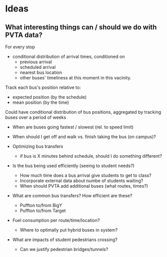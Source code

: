 # Ideas

## What interesting things can / should we do with PVTA data?

For every stop

- conditional distribution of arrival times, conditioned on
  - previous arrival
  - scheduled arrival
  - nearest bus location
  - other buses' timeliness at this moment in this vacinity.
  
  
Track each bus's position relative to:

- expected position (by the schedule)
- mean position (by the time)

Could have conditional distribution of bus positions, aggregated by tracking buses over a period of weeks

- When are buses going fastest / slowest (rel. to speed limit)
- When should I get off and walk vs. finish taking the bus (on campus)?
- Optimizing bus transfers
    - if bus is X minutes behind schedule, should I do something different?

- Is the bus being used efficiently (seeing to student needs?)
    - How much time does a bus arrival give students to get to class?
    - Incorporate external data about numbe of students waiting?
    - When should PVTA add additional buses (what routes, times?)
    
- What are common bus transfers? How efficient are these?
    - Puffton to/from BigY
    - Puffton to/from Target
    
- Fuel consumption per route/time/location?
    - Where to optimally put hybrid buses in system?

- What are impacts of student pedestrians crossing? 
    - Can we justify pedestrian bridges/tunnels?